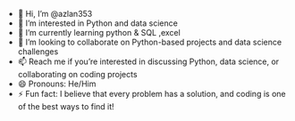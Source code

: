 - 👋 Hi, I’m @azlan353
- 👀 I’m interested in  Python and data science
- 🌱 I’m currently learning python & SQL ,excel
- 💞️ I’m looking to collaborate on Python-based projects and data science challenges
- 📫  Reach me if you’re interested in discussing Python, data science, or collaborating on coding projects
- 😄 Pronouns: He/Him
- ⚡ Fun fact: I believe that every problem has a solution, and coding is one of the best ways to find it!

<!---
Aamir Waqas is a ✨ special ✨ repository because its `README.md` (this file) appears on your GitHub profile.
You can click the Preview link to take a look at your changes.
--->
